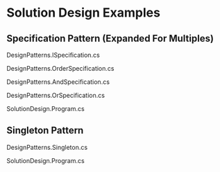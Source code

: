 ﻿
Solution Design Examples
==========================================================================

Specification Pattern (Expanded For Multiples)
--------------------------------------------------------------------------
DesignPatterns.ISpecification.cs

DesignPatterns.OrderSpecification.cs

DesignPatterns.AndSpecification.cs

DesignPatterns.OrSpecification.cs

SolutionDesign.Program.cs


Singleton Pattern
--------------------------------------------------------------------------
DesignPatterns.Singleton.cs

SolutionDesign.Program.cs